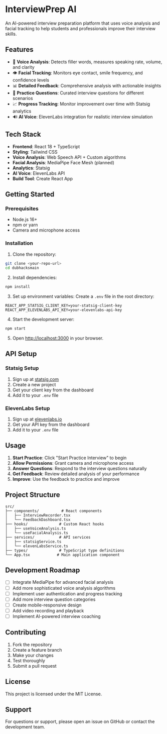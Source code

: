 # InterviewPrep AI

An AI-powered interview preparation platform that uses voice analysis and facial tracking to help students and professionals improve their interview skills.

## Features

- 🎤 **Voice Analysis**: Detects filler words, measures speaking rate, volume, and clarity
- 👁️ **Facial Tracking**: Monitors eye contact, smile frequency, and confidence levels
- 📊 **Detailed Feedback**: Comprehensive analysis with actionable insights
- 🎯 **Practice Questions**: Curated interview questions for different scenarios
- 📈 **Progress Tracking**: Monitor improvement over time with Statsig analytics
- 🔊 **AI Voice**: ElevenLabs integration for realistic interview simulation

## Tech Stack

- **Frontend**: React 18 + TypeScript
- **Styling**: Tailwind CSS
- **Voice Analysis**: Web Speech API + Custom algorithms
- **Facial Analysis**: MediaPipe Face Mesh (planned)
- **Analytics**: Statsig
- **AI Voice**: ElevenLabs API
- **Build Tool**: Create React App

## Getting Started

### Prerequisites

- Node.js 16+ 
- npm or yarn
- Camera and microphone access

### Installation

1. Clone the repository:
```bash
git clone <your-repo-url>
cd dubhacksmain
```

2. Install dependencies:
```bash
npm install
```

3. Set up environment variables:
Create a `.env` file in the root directory:
```env
REACT_APP_STATSIG_CLIENT_KEY=your-statsig-client-key
REACT_APP_ELEVENLABS_API_KEY=your-elevenlabs-api-key
```

4. Start the development server:
```bash
npm start
```

5. Open [http://localhost:3000](http://localhost:3000) in your browser.

## API Setup

### Statsig Setup
1. Sign up at [statsig.com](https://statsig.com)
2. Create a new project
3. Get your client key from the dashboard
4. Add it to your `.env` file

### ElevenLabs Setup
1. Sign up at [elevenlabs.io](https://elevenlabs.io)
2. Get your API key from the dashboard
3. Add it to your `.env` file

## Usage

1. **Start Practice**: Click "Start Practice Interview" to begin
2. **Allow Permissions**: Grant camera and microphone access
3. **Answer Questions**: Respond to the interview questions naturally
4. **Get Feedback**: Review detailed analysis of your performance
5. **Improve**: Use the feedback to practice and improve

## Project Structure

```
src/
├── components/          # React components
│   ├── InterviewRecorder.tsx
│   └── FeedbackDashboard.tsx
├── hooks/              # Custom React hooks
│   ├── useVoiceAnalysis.ts
│   └── useFacialAnalysis.ts
├── services/           # API services
│   ├── statsigService.ts
│   └── elevenLabsService.ts
├── types/              # TypeScript type definitions
└── App.tsx            # Main application component
```

## Development Roadmap

- [ ] Integrate MediaPipe for advanced facial analysis
- [ ] Add more sophisticated voice analysis algorithms
- [ ] Implement user authentication and progress tracking
- [ ] Add more interview question categories
- [ ] Create mobile-responsive design
- [ ] Add video recording and playback
- [ ] Implement AI-powered interview coaching

## Contributing

1. Fork the repository
2. Create a feature branch
3. Make your changes
4. Test thoroughly
5. Submit a pull request

## License

This project is licensed under the MIT License.

## Support

For questions or support, please open an issue on GitHub or contact the development team.
